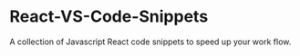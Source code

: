 # React-VS-Code-Snippets
A collection of Javascript React code snippets to speed up your work flow.
